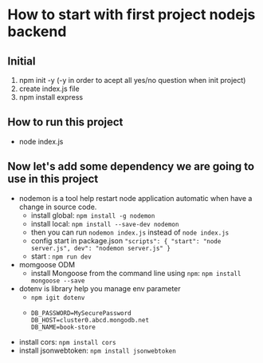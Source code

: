 # How to start with first project nodejs backend

## Initial

1. npm init -y (-y in order to acept all yes/no question when init project)
2. create index.js file
3. npm install express

## How to run this project

- node index.js

## Now let's add some dependency we are going to use in this project

- nodemon is a tool help restart node application automatic when have a change in source code.
  - install global: `npm install -g nodemon`
  - install local: `npm install --save-dev nodemon`
  - then you can run `nodemon index.js` instead of `node index.js`
  - config start in package.json `"scripts": {
  "start": "node server.js",
  dev": "nodemon server.js"
}`
  - start : `npm run dev`
- momgoose ODM
  - install Mongoose from the command line using `npm`: `npm install mongoose --save`
- dotenv is library help you manage env parameter
  - `npm igit dotenv`
  - ```DB_USER=cagongu
    DB_PASSWORD=MySecurePassword
    DB_HOST=cluster0.abcd.mongodb.net
    DB_NAME=book-store
    ```
- install cors: `npm install cors`
- install jsonwebtoken: `npm install jsonwebtoken`

